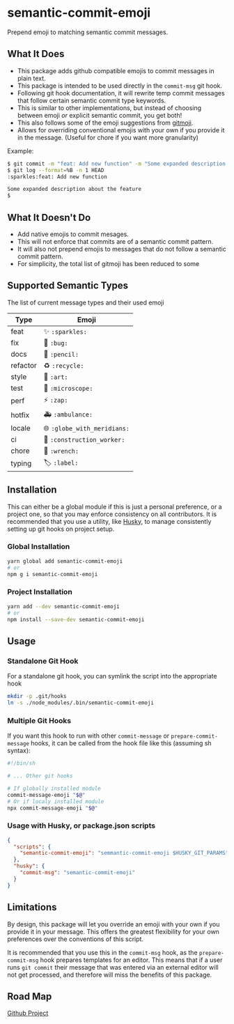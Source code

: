 # semantic-commit-emoji

Prepend emoji to matching semantic commit messages.

## What It Does

- This package adds github compatible emojis to commit messages in plain text.
- This package is intended to be used directly in the `commit-msg` git hook.
- Following git hook documentation, it will rewrite temp commit messages that follow certain semantic commit type keywords.
- This is similar to other implementations, but instead of choosing between emoji _or_ explicit semantic commit, you get both!
- This also follows some of the emoji suggestions from [gitmoji](https://gitmoji.carloscuesta.me/).
- Allows for overriding conventional emojis with your own if you provide it in the message. (Useful for chore if you want more granularity)

Example:

```sh
$ git commit -m "feat: Add new function" -m "Some expanded description about the feature"
$ git log --format=%B -n 1 HEAD
:sparkles:feat: Add new function

Some expanded description about the feature
$
```

## What It Doesn't Do

- Add native emojis to commit mesages.
- This will not enforce that commits are of a semantic commit pattern.
- It will also not prepend emojis to messages that do not follow a semantic commit pattern.
- For simplicity, the total list of gitmoji has been reduced to some

## Supported Semantic Types

The list of current message types and their used emoji

| Type     | Emoji                                           |
| -------- | ----------------------------------------------- |
| feat     | :sparkles: `:sparkles:`                         |
| fix      | :bug: `:bug:`                                   |
| docs     | :pencil: `:pencil:`                             |
| refactor | :recycle: `:recycle:`                           |
| style    | :art: `:art:`                                   |
| test     | :microscope: `:microscope:`                     |
| perf     | :zap: `:zap:`                                   |
| hotfix   | :ambulance: `:ambulance:`                       |
| locale   | :globe_with_meridians: `:globe_with_meridians:` |
| ci       | :construction_worker: `:construction_worker:`   |
| chore    | :wrench: `:wrench:`                             |
| typing   | :label: `:label:`                               |

## Installation

This can either be a global module if this is just a personal preference, or a project one, so that you may enforce consistency on all contributors.
It is recommended that you use a utility, like [Husky](https://github.com/typicode/husky), to manage consistently setting up git hooks on project setup.

### Global Installation

```sh
yarn global add semantic-commit-emoji
# or
npm g i semantic-commit-emoji
```

### Project Installation

```sh
yarn add --dev semantic-commit-emoji
# or
npm install --save-dev semantic-commit-emoji
```

## Usage

### Standalone Git Hook

For a standalone git hook, you can symlink the script into the appropriate hook

```sh
mkdir -p .git/hooks
ln -s ./node_modules/.bin/semantic-commit-emoji
```

### Multiple Git Hooks

If you want this hook to run with other `commit-message` or `prepare-commit-message` hooks, it can be called from the hook file like this (assuming sh syntax):

```sh
#!/bin/sh

# ... Other git hooks

# If globally installed module
commit-message-emoji "$@"
# Or if localy installed module
npx commit-message-emoji "$@"
```

### Usage with Husky, or package.json scripts

```json
{
  "scripts": {
    "semantic-commit-emoji": "semmantic-commit-emoji $HUSKY_GIT_PARAMS"
  },
  "husky": {
    "commit-msg": "semantic-commit-emoji"
  }
}
```

## Limitations

By design, this package will let you override an emoji with your own if you provide it in your message.
This offers the greatest flexibility for your own preferences over the conventions of this script.

It is recommended that you use this in the `commit-msg` hook, as the `prepare-commit-msg` hook prepares templates for an editor.
This means that if a user runs `git commit` their message that was entered via an external editor will not get processed, and therefore will miss the benefits of this package.

## Road Map

[Github Project](https://github.com/adambullmer/semantic-commit-emoji/projects/1)

